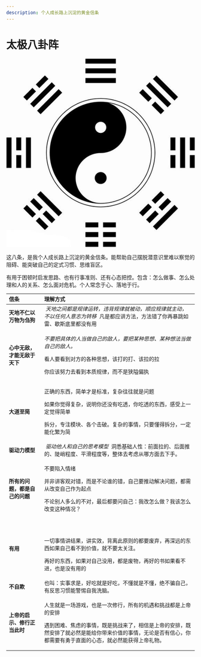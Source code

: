 ```yaml
---
description: 个人成长路上沉淀的黄金信条
---
```


# 太极八卦阵

![](../.gitbook/assets/image%20%283%29.png)

这八条，是我个人成长路上沉淀的黄金信条。能帮助自己摆脱潜意识里难以察觉的阻碍、能突破自己的定式习惯、思维盲区。

有用于困顿时启发思路、也有行事准则、还有心态把控。包含：怎么做事、怎么处理和人的关系、怎么面对危机。个人常念于心、落地于行。

<table>
  <thead>
    <tr>
      <th style="text-align:left">&#x4FE1;&#x6761;</th>
      <th style="text-align:left">&#x7406;&#x89E3;&#x65B9;&#x5F0F;</th>
    </tr>
  </thead>
  <tbody>
    <tr>
      <td style="text-align:left"><b>&#x5929;&#x5730;&#x4E0D;&#x4EC1;&#x4EE5;&#x4E07;&#x7269;&#x4E3A;&#x520D;&#x72D7;</b>
      </td>
      <td style="text-align:left">&#x200B;<em> &#x5929;&#x5730;&#x4E4B;&#x95F4;&#x90FD;&#x662F;&#x89C4;&#x5F8B;&#x8FD0;&#x8F6C;&#xFF0C;&#x8FDD;&#x80CC;&#x89C4;&#x5F8B;&#x5C31;&#x88AB;&#x52A8;&#xFF0C;&#x987A;&#x5E94;&#x89C4;&#x5F8B;&#x5C31;&#x4E3B;&#x52A8;&#xFF0C;&#x4E0D;&#x4EE5;&#x4EFB;&#x4F55;&#x4EBA;&#x610F;&#x5FD7;&#x4E3A;&#x8F6C;&#x79FB; &#x200B;</em> &#x51E1;&#x662F;&#x90FD;&#x5E94;&#x8BB2;&#x65B9;&#x6CD5;&#xFF0C;&#x65B9;&#x6CD5;&#x9519;&#x4E86;&#x4F60;&#x518D;&#x66B4;&#x8DF3;&#x5982;&#x96F7;&#x3001;&#x6B47;&#x65AF;&#x5E95;&#x91CC;&#x90FD;&#x6CA1;&#x6709;&#x7528;</td>
    </tr>
    <tr>
      <td style="text-align:left"><b>&#x5FC3;&#x4E2D;&#x65E0;&#x654C;&#xFF0C;&#x624D;&#x80FD;&#x65E0;&#x654C;&#x4E8E;&#x5929;&#x4E0B;</b>
      </td>
      <td style="text-align:left">
        <p>&#x200B;<em>&#x4E0D;&#x8981;&#x628A;&#x5177;&#x4F53;&#x7684;&#x4EBA;&#x5F53;&#x505A;&#x81EA;&#x5DF1;&#x7684;&#x654C;&#x4EBA;&#xFF0C;&#x8981;&#x628A;&#x67D0;&#x79CD;&#x601D;&#x60F3;&#x3001;&#x67D0;&#x79CD;&#x60F3;&#x6CD5;&#x5F53;&#x505A;&#x81EA;&#x5DF1;&#x7684;&#x654C;&#x4EBA;&#x3002; &#x200B;</em> 
        </p>
        <p>&#x770B;&#x4EBA;&#x8981;&#x770B;&#x5230;&#x5BF9;&#x65B9;&#x7684;&#x5404;&#x79CD;&#x601D;&#x60F3;&#xFF0C;&#x8BE5;&#x6253;&#x7684;&#x6253;&#x3001;&#x8BE5;&#x62C9;&#x7684;&#x62C9;
          &#x200B;</p>
        <p>&#x4F60;&#x5E94;&#x8BE5;&#x52AA;&#x529B;&#x53BB;&#x770B;&#x5230;&#x672C;&#x8D28;&#x89C4;&#x5F8B;&#xFF0C;&#x800C;&#x4E0D;&#x662F;&#x72ED;&#x9698;&#x504F;&#x6267;</p>
      </td>
    </tr>
    <tr>
      <td style="text-align:left"><b>&#x5927;&#x9053;&#x81F3;&#x7B80;</b>
      </td>
      <td style="text-align:left">
        <p>&#x6B63;&#x786E;&#x7684;&#x4E1C;&#x897F;&#xFF0C;&#x7B80;&#x5355;&#x624D;&#x662F;&#x6807;&#x51C6;&#xFF0C;&#x590D;&#x6742;&#x5F80;&#x5F80;&#x5C31;&#x662F;&#x95EE;&#x9898;</p>
        <p>&#x5982;&#x679C;&#x4F60;&#x89C9;&#x5F97;&#x590D;&#x6742;&#xFF0C;&#x8BF4;&#x660E;&#x4F60;&#x8FD8;&#x6CA1;&#x6709;&#x5403;&#x900F;&#xFF0C;&#x4F60;&#x5403;&#x900F;&#x7684;&#x4E1C;&#x897F;&#xFF0C;&#x611F;&#x53D7;&#x4E0A;&#x4E00;&#x5B9A;&#x89C9;&#x5F97;&#x7B80;&#x5355;</p>
        <p>&#x62C6;&#x5206;&#xFF0C;&#x4E13;&#x6CE8;&#x6A21;&#x5757;&#x3001;&#x5404;&#x4E2A;&#x51FB;&#x7834;&#x3002;&#x590D;&#x6742;&#x7684;&#x4E8B;&#x60C5;&#xFF0C;&#x53EA;&#x8981;&#x61C2;&#x5F97;&#x62C6;&#x5206;&#xFF0C;&#x4E00;&#x5B9A;&#x80FD;&#x5316;&#x7E41;&#x4E3A;&#x7B80;&#x200B;&#x200B;</p>
      </td>
    </tr>
    <tr>
      <td style="text-align:left"><b>&#x9A71;&#x52A8;&#x529B;&#x6A21;&#x578B;</b>
      </td>
      <td style="text-align:left">&#x200B;<em> &#x9A71;&#x52A8;&#x4ED6;&#x4EBA;&#x548C;&#x81EA;&#x5DF1;&#x7684;&#x601D;&#x8003;&#x6A21;&#x578B; &#x200B;</em> &#x6D1E;&#x6089;&#x57FA;&#x7840;&#x4EBA;&#x6027;&#xFF1A;&#x524D;&#x9762;&#x62C9;&#x7684;&#x3001;&#x540E;&#x9762;&#x63A8;&#x7684;&#x3001;&#x9661;&#x5CED;&#x7A0B;&#x5EA6;&#x3001;&#x5E73;&#x6ED1;&#x7A0B;&#x5EA6;&#x7B49;&#xFF0C;&#x6574;&#x4F53;&#x53BB;&#x8003;&#x8651;&#x4ECE;&#x54EA;&#x65B9;&#x9762;&#x53BB;&#x4E0B;&#x624B;&#x3002;</td>
    </tr>
    <tr>
      <td style="text-align:left"><b>&#x6240;&#x6709;&#x7684;&#x95EE;&#x9898;&#xFF0C;&#x90FD;&#x662F;&#x81EA;&#x5DF1;&#x7684;&#x95EE;&#x9898;</b>
      </td>
      <td style="text-align:left">
        <p>&#x4E0D;&#x8981;&#x9677;&#x5165;&#x60C5;&#x7EEA;</p>
        <p>&#x5E76;&#x975E;&#x8BB2;&#x5BA2;&#x89C2;&#x5BF9;&#x9519;&#xFF0C;&#x800C;&#x662F;&#x4E0D;&#x8BBA;&#x8C01;&#x7684;&#x9519;&#xFF0C;&#x81EA;&#x5DF1;&#x8981;&#x63A8;&#x52A8;&#x89E3;&#x51B3;&#x95EE;&#x9898;&#xFF0C;&#x90FD;&#x9700;&#x4ECE;&#x6539;&#x53D8;&#x81EA;&#x5DF1;&#x4F5C;&#x4E3A;&#x8D77;&#x70B9;</p>
        <p>&#x4E0D;&#x8BBA;&#x522B;&#x4EBA;&#x591A;&#x4E48;&#x7684;&#x4E0D;&#x5BF9;&#xFF0C;&#x6700;&#x540E;&#x90FD;&#x8981;&#x95EE;&#x81EA;&#x5DF1;&#xFF1A;&#x6211;&#x6539;&#x600E;&#x4E48;&#x505A;&#xFF1F;&#x6211;&#x8BE5;&#x600E;&#x4E48;&#x6539;&#x53D8;&#x8FD9;&#x79CD;&#x60C5;&#x51B5;&#xFF1F;</p>
      </td>
    </tr>
    <tr>
      <td style="text-align:left"><b>&#x6709;&#x7528;</b>
      </td>
      <td style="text-align:left">
        <p>&#x200B;<em> </em>
        </p>
        <p>&#x4E00;&#x5207;&#x4E8B;&#x60C5;&#x8BB2;&#x7ED3;&#x679C;&#xFF0C;&#x8BB2;&#x5B9E;&#x6548;&#xFF0C;&#x80CC;&#x79BB;&#x6B64;&#x539F;&#x5219;&#x7684;&#x90FD;&#x8981;&#x5E9F;&#x5F03;&#xFF0C;&#x518D;&#x6DF1;&#x8FDC;&#x7684;&#x4E1C;&#x897F;&#x5982;&#x679C;&#x81EA;&#x5DF1;&#x770B;&#x4E0D;&#x5230;&#x4EF7;&#x503C;&#xFF0C;&#x5C31;&#x4E0D;&#x8981;&#x592A;&#x5173;&#x6CE8;&#x3002;</p>
        <p>&#x518D;&#x597D;&#x7684;&#x4E1C;&#x897F;&#xFF0C;&#x5982;&#x679C;&#x5BF9;&#x81EA;&#x5DF1;&#x6CA1;&#x7528;&#xFF0C;&#x90FD;&#x662F;&#x5E9F;&#x7269;&#xFF0C;&#x518D;&#x597D;&#x7684;&#x4E66;&#x5982;&#x679C;&#x770B;&#x4E0D;&#x8FDB;&#xFF0C;&#x4E5F;&#x662F;&#x6CA1;&#x6709;&#x7528;&#x7684;</p>
      </td>
    </tr>
    <tr>
      <td style="text-align:left"><b>&#x4E0D;&#x81EA;&#x6B3A;</b>
      </td>
      <td style="text-align:left">&#x4E5F;&#x53EB;&#xFF1A;&#x5B9E;&#x4E8B;&#x6C42;&#x662F;&#xFF0C;&#x597D;&#x5403;&#x5C31;&#x662F;&#x597D;&#x5403;&#xFF0C;&#x4E0D;&#x61C2;&#x5C31;&#x662F;&#x4E0D;&#x61C2;&#xFF0C;&#x7EDD;&#x4E0D;&#x9A97;&#x81EA;&#x5DF1;&#xFF0C;&#x6709;&#x53CD;&#x601D;&#x4E60;&#x60EF;&#x80FD;&#x8B66;&#x60D5;&#x81EA;&#x6211;&#x6D17;&#x8111;&#x3002;</td>
    </tr>
    <tr>
      <td style="text-align:left"><b>&#x4E0A;&#x5E1D;&#x7684;&#x542F;&#x793A;&#x3001;&#x4FEE;&#x884C;&#x6B63;&#x5F53;&#x6B64;&#x65F6;</b>
      </td>
      <td style="text-align:left">
        <p>&#x4EBA;&#x751F;&#x5C31;&#x662F;&#x4E00;&#x573A;&#x6E38;&#x620F;&#xFF0C;&#x4E5F;&#x662F;&#x4E00;&#x6B21;&#x4FEE;&#x884C;&#xFF0C;&#x6240;&#x6709;&#x7684;&#x673A;&#x9047;&#x548C;&#x6311;&#x6218;&#x90FD;&#x662F;&#x4E0A;&#x5E1D;&#x7684;&#x5B89;&#x6392;</p>
        <p>&#x9047;&#x5230;&#x56F0;&#x96BE;&#x3001;&#x7126;&#x8651;&#x7684;&#x4E8B;&#x60C5;&#xFF0C;&#x65E2;&#x662F;&#x6311;&#x6218;&#x6765;&#x4E86;&#xFF0C;&#x76F8;&#x4FE1;&#x662F;&#x4E0A;&#x5E1D;&#x7684;&#x5B89;&#x6392;&#xFF0C;&#x65E2;&#x7136;&#x5B89;&#x6392;&#x4E86;&#x5C31;&#x5FC5;&#x7136;&#x662F;&#x80FD;&#x7ED9;&#x4F60;&#x5E26;&#x6765;&#x4EF7;&#x503C;&#x7684;&#x4E8B;&#x60C5;&#xFF0C;&#x65E0;&#x8BBA;&#x662F;&#x5426;&#x6709;&#x4FE1;&#x5FC3;&#xFF0C;&#x4F60;&#x90FD;&#x9700;&#x8981;&#x6709;&#x52C7;&#x4E8E;&#x76F4;&#x9762;&#x7684;&#x5FC3;&#x6001;&#xFF0C;&#x5C31;&#x5FC5;&#x7136;&#x80FD;&#x83B7;&#x5F97;&#x4E0A;&#x5E1D;&#x793C;&#x7269;&#x3002;</p>
      </td>
    </tr>
  </tbody>
</table>